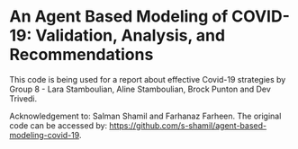 # An Agent Based Modeling of COVID-19: Validation, Analysis, and Recommendations
This code is being used for a report about effective Covid-19 strategies by Group 8 - Lara Stamboulian, Aline Stamboulian, Brock Punton and Dev Trivedi. 

Acknowledgement to: Salman Shamil and Farhanaz Farheen. The original code can be accessed by: https://github.com/s-shamil/agent-based-modeling-covid-19.
